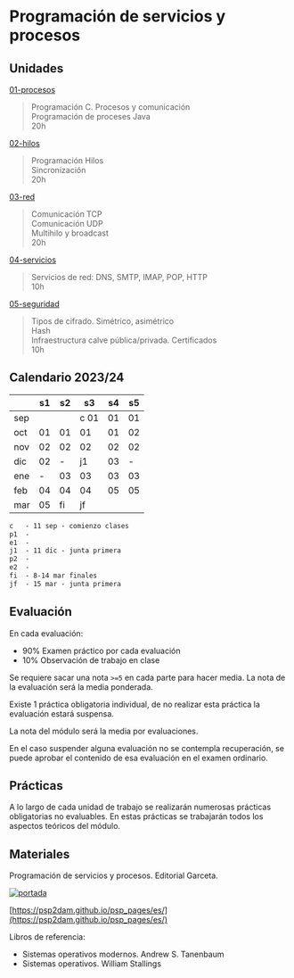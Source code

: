 # Programación de servicios y procesos

## Unidades

[01-procesos](01-procesos/README.md)

> Programación C. Procesos y comunicación<br>
> Programación de proceses Java<br>
> 20h

[02-hilos](02-hilos/README.md)

> Programación Hilos<br>
> Sincronización<br>
> 20h

[03-red](03-red/README.md)

> Comunicación TCP<br>
> Comunicación UDP<br>
> Multihilo y broadcast<br>
> 20h

[04-servicios](04-servicios/README.md)

> Servicios de red: DNS, SMTP, IMAP, POP, HTTP<br>
> 10h

[05-seguridad](05-seguridad/README.md)

> Tipos de cifrado. Simétrico, asimétrico<br>
> Hash<br>
> Infraestructura calve pública/privada. Certificados<br>
> 10h


## Calendario 2023/24

|     	| s1 	| s2 	| s3 	| s4 	| s5 	|
|-----	|----	|----	|----	|----	|----	|
| sep 	|    	|    	| c 01 	| 01   	| 01   	|
| oct 	| 01   	| 01   	| 01   	| 01   	| 02   	|
| nov 	| 02   	| 02   	| 02   	| 02   	| 02   	|
| dic 	| 02   	|   - 	| j1  	| 03   	|   - 	|
| ene 	|   - 	| 03  	| 03   	| 03   	| 03   	|
| feb 	| 04   	| 04  	| 04   	| 05   	| 05   	|
| mar 	| 05   	| fi  	| jf 	|    	|    	|

```txt
c   - 11 sep - comienzo clases
p1  - 
e1  - 
j1  - 11 dic - junta primera
p2  - 
e2  - 
fi  - 8-14 mar finales
jf  - 15 mar - junta primera
```

## Evaluación

En cada evaluación:

- 90% Examen práctico por cada evaluación 
- 10% Observación de trabajo en clase

Se requiere sacar una nota ```>=5``` en cada parte para hacer media. La nota de la evaluación será la media ponderada.

Existe 1 práctica obligatoria individual, de no realizar esta práctica la evaluación estará suspensa.

La nota del módulo será la media por evaluaciones.

En el caso suspender alguna evaluación no se contempla recuperación, se puede aprobar el contenido de esa evaluación en el examen ordinario.


## Prácticas

A lo largo de cada unidad de trabajo se realizarán numerosas prácticas obligatorias no evaluables. En estas prácticas se trabajarán todos los aspectos teóricos del módulo.

## Materiales

Programación de servicios y procesos. Editorial Garceta.

[![portada](https://www.garceta.es/images/portada/9317_PSP2.gif)](https://www.garceta.es/catalogo/libro.php?ISBN=978-84-1728-931-7&idd=12)

[https://psp2dam.github.io/psp_pages/es/](https://psp2dam.github.io/psp_pages/es/)

Libros de referencia:

- Sistemas operativos modernos. Andrew S. Tanenbaum
- Sistemas operativos. William Stallings